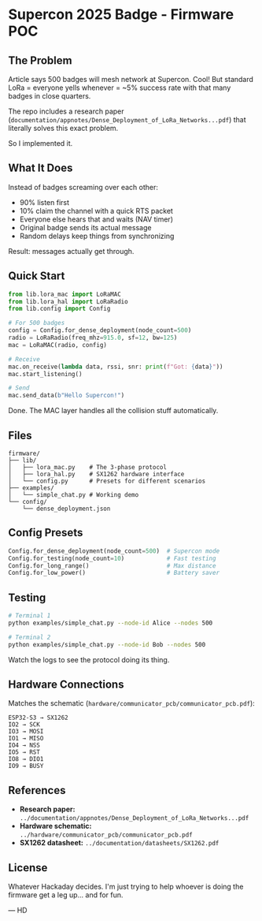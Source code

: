# Supercon 2025 Badge - Firmware POC

## The Problem

Article says 500 badges will mesh network at Supercon. Cool! But standard LoRa = everyone yells whenever = ~5% success rate with that many badges in close quarters.

The repo includes a research paper (`documentation/appnotes/Dense_Deployment_of_LoRa_Networks...pdf`) that literally solves this exact problem.

So I implemented it.

## What It Does

Instead of badges screaming over each other:
- 90% listen first
- 10% claim the channel with a quick RTS packet
- Everyone else hears that and waits (NAV timer)
- Original badge sends its actual message
- Random delays keep things from synchronizing

Result: messages actually get through.

## Quick Start

```python
from lib.lora_mac import LoRaMAC
from lib.lora_hal import LoRaRadio
from lib.config import Config

# For 500 badges
config = Config.for_dense_deployment(node_count=500)
radio = LoRaRadio(freq_mhz=915.0, sf=12, bw=125)
mac = LoRaMAC(radio, config)

# Receive
mac.on_receive(lambda data, rssi, snr: print(f"Got: {data}"))
mac.start_listening()

# Send
mac.send_data(b"Hello Supercon!")
```

Done. The MAC layer handles all the collision stuff automatically.

## Files

```
firmware/
├── lib/
│   ├── lora_mac.py    # The 3-phase protocol
│   ├── lora_hal.py    # SX1262 hardware interface
│   └── config.py      # Presets for different scenarios
├── examples/
│   └── simple_chat.py # Working demo
└── config/
    └── dense_deployment.json
```

## Config Presets

```python
Config.for_dense_deployment(node_count=500)  # Supercon mode
Config.for_testing(node_count=10)            # Fast testing
Config.for_long_range()                      # Max distance
Config.for_low_power()                       # Battery saver
```

## Testing

```bash
# Terminal 1
python examples/simple_chat.py --node-id Alice --nodes 500

# Terminal 2
python examples/simple_chat.py --node-id Bob --nodes 500
```

Watch the logs to see the protocol doing its thing.

## Hardware Connections

Matches the schematic (`hardware/communicator_pcb/communicator_pcb.pdf`):

```
ESP32-S3 → SX1262
IO2 → SCK
IO3 → MOSI
IO1 → MISO
IO4 → NSS
IO5 → RST
IO8 → DIO1
IO9 → BUSY
```

## References

- **Research paper:** `../documentation/appnotes/Dense_Deployment_of_LoRa_Networks...pdf`
- **Hardware schematic:** `../hardware/communicator_pcb/communicator_pcb.pdf`
- **SX1262 datasheet:** `../documentation/datasheets/SX1262.pdf`

## License

Whatever Hackaday decides. I'm just trying to help whoever is doing the firmware get a leg up... and for fun.

— HD
